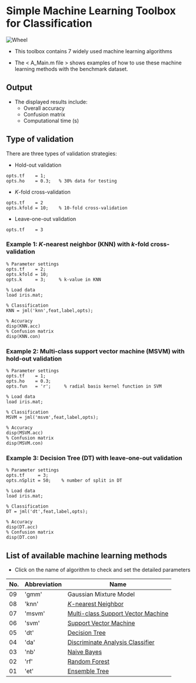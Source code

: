 # Simple Machine Learning Toolbox for Classification

![Wheel](https://www.mathworks.com/matlabcentral/mlc-downloads/downloads/f9d2bb8c-ebfe-4590-b88c-d4ff92fa6f8f/c4229dd2-aaa5-4146-bafa-4fcccb2b1d30/images/screenshot.PNG) 

* This toolbox contains 7 widely used machine learning algorithms   

* The < A_Main.m file > shows examples of how to use these machine learning methods with the benchmark dataset.  

## Output
* The displayed results include:  
  + Overall accuracy 
  + Confusion matrix
  + Computational time (s)

## Type of validation
There are three types of validation strategies:
  + Hold-out validation
```code 
opts.tf    = 1;
opts.ho    = 0.3;   % 30% data for testing 
```
  + *K*-fold cross-validation
```code 
opts.tf    = 2
opts.kfold = 10;    % 10-fold cross-validation
```
+ Leave-one-out validation
```code 
opts.tf    = 3 
```
  

### Example 1: *K*-nearest neighbor (KNN) with *k*-fold cross-validation
```code 
% Parameter settings
opts.tf    = 2;     
opts.kfold = 10;    
opts.k     = 3;     % k-value in KNN

% Load data
load iris.mat;

% Classification
KNN = jml('knn',feat,label,opts);

% Accuracy
disp(KNN.acc) 
% Confusion matrix
disp(KNN.con)

```

### Example 2: Multi-class support vector machine  (MSVM) with hold-out validation
```code 
% Parameter settings
opts.tf    = 1;     
opts.ho    = 0.3;       
opts.fun   = 'r';     % radial basis kernel function in SVM

% Load data
load iris.mat;

% Classification
MSVM = jml('msvm',feat,label,opts);

% Accuracy
disp(MSVM.acc) 
% Confusion matrix
disp(MSVM.con)

```

### Example 3: Decision Tree (DT) with leave-one-out validation
```code 
% Parameter settings
opts.tf     = 3;          
opts.nSplit = 50;    % number of split in DT 

% Load data
load iris.mat;

% Classification
DT = jml('dt',feat,label,opts);

% Accuracy
disp(DT.acc) 
% Confusion matrix
disp(DT.con)

```


## List of available machine learning methods
* Click on the name of algorithm to check and set the detailed parameters  

| No. | Abbreviation | Name                                                                              | 
|-----|--------------|-----------------------------------------------------------------------------------|
| 09  | 'gmm'        | Gaussian Mixture Model                                                            | 
| 08  | 'knn'        | [*K*-nearest Neighbor](/Description.md#k-nearest-neighbor-knn)                    |
| 07  | 'msvm'       | [Multi-class Support Vector Machine](/Description.md#support-vector-machine-svm)  |
| 06  | 'svm'        | [Support Vector Machine](/Description.md#support-vector-machine-svm)              |
| 05  | 'dt'         | [Decision Tree](/Description.md#decision-tree-dt)                                 |
| 04  | 'da'         | [Discriminate Analysis Classifier](/Description.md#discriminate-analysis-da)      |
| 03  | 'nb'         | [Naive Bayes](/Description.md#naive-bayes-nb)                                     |
| 02  | 'rf'         | [Random Forest](Description.md#random-forest-rf)                                  |
| 01  | 'et'         | [Ensemble Tree](Description.md#ensemble-tree-et)                                  |                    




